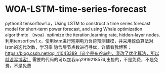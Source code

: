 # WOA-LSTM-time-series-forecast
python3 tensorflow1.x，Using LSTM to construct a time series forecast model for short-term power forecast, and using Whale optimization algorithmto （woa）optimize the iteration,learning rate, hidden-layer nodes.  利用tensorflow1.x，使用lstm进行短期电力负荷预测建模，并采用鲸鱼算法对lstm的迭代次数，学习率 隐含层节点数进行寻优，详情看我博客： https://blog.csdn.net/qq_41043389（这个是布谷鸟的，我改了优化算法，所以就没写博客） 需要的代码的可以加我qq2919218574,出售的，不是免费，不是免费，不是免费
